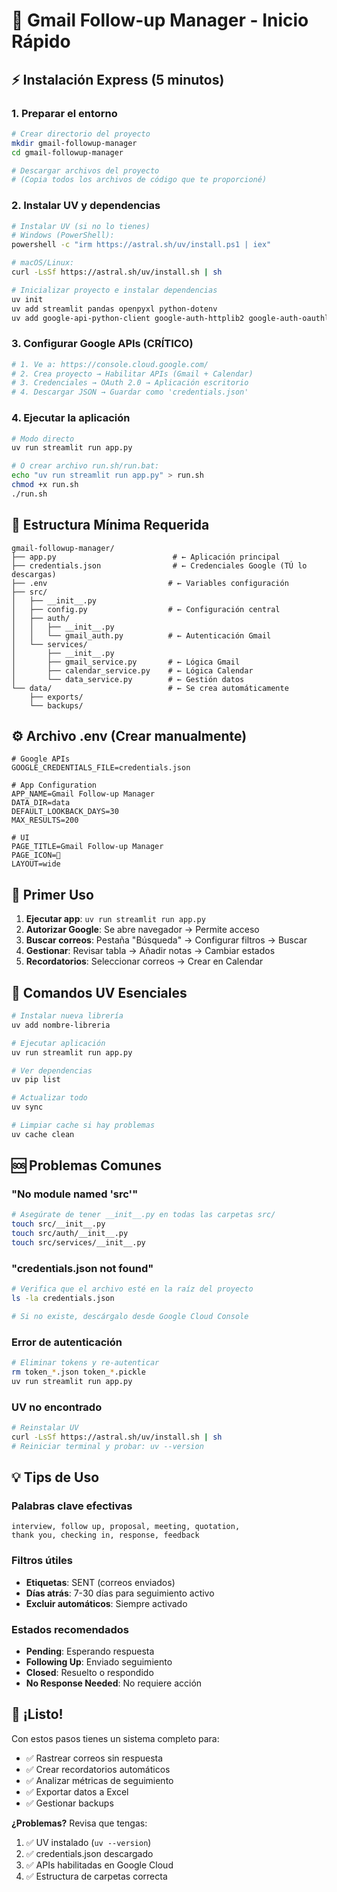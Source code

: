 # 🚀 Gmail Follow-up Manager - Inicio Rápido

## ⚡ Instalación Express (5 minutos)

### 1. Preparar el entorno
```bash
# Crear directorio del proyecto
mkdir gmail-followup-manager
cd gmail-followup-manager

# Descargar archivos del proyecto
# (Copia todos los archivos de código que te proporcioné)
```

### 2. Instalar UV y dependencias
```bash
# Instalar UV (si no lo tienes)
# Windows (PowerShell):
powershell -c "irm https://astral.sh/uv/install.ps1 | iex"

# macOS/Linux:
curl -LsSf https://astral.sh/uv/install.sh | sh

# Inicializar proyecto e instalar dependencias
uv init
uv add streamlit pandas openpyxl python-dotenv
uv add google-api-python-client google-auth-httplib2 google-auth-oauthlib plotly
```

### 3. Configurar Google APIs (CRÍTICO)
```bash
# 1. Ve a: https://console.cloud.google.com/
# 2. Crea proyecto → Habilitar APIs (Gmail + Calendar)
# 3. Credenciales → OAuth 2.0 → Aplicación escritorio
# 4. Descargar JSON → Guardar como 'credentials.json'
```

### 4. Ejecutar la aplicación
```bash
# Modo directo
uv run streamlit run app.py

# O crear archivo run.sh/run.bat:
echo "uv run streamlit run app.py" > run.sh
chmod +x run.sh
./run.sh
```

## 📂 Estructura Mínima Requerida

```
gmail-followup-manager/
├── app.py                          # ← Aplicación principal
├── credentials.json                # ← Credenciales Google (TÚ lo descargas)
├── .env                           # ← Variables configuración
├── src/
│   ├── __init__.py
│   ├── config.py                  # ← Configuración central
│   ├── auth/
│   │   ├── __init__.py
│   │   └── gmail_auth.py          # ← Autenticación Gmail
│   └── services/
│       ├── __init__.py
│       ├── gmail_service.py       # ← Lógica Gmail
│       ├── calendar_service.py    # ← Lógica Calendar
│       └── data_service.py        # ← Gestión datos
└── data/                          # ← Se crea automáticamente
    ├── exports/
    └── backups/
```

## ⚙️ Archivo .env (Crear manualmente)

```env
# Google APIs
GOOGLE_CREDENTIALS_FILE=credentials.json

# App Configuration  
APP_NAME=Gmail Follow-up Manager
DATA_DIR=data
DEFAULT_LOOKBACK_DAYS=30
MAX_RESULTS=200

# UI
PAGE_TITLE=Gmail Follow-up Manager
PAGE_ICON=📧
LAYOUT=wide
```

## 🎯 Primer Uso

1. **Ejecutar app**: `uv run streamlit run app.py`
2. **Autorizar Google**: Se abre navegador → Permite acceso
3. **Buscar correos**: Pestaña "Búsqueda" → Configurar filtros → Buscar
4. **Gestionar**: Revisar tabla → Añadir notas → Cambiar estados
5. **Recordatorios**: Seleccionar correos → Crear en Calendar

## 🔧 Comandos UV Esenciales

```bash
# Instalar nueva librería
uv add nombre-libreria

# Ejecutar aplicación
uv run streamlit run app.py

# Ver dependencias
uv pip list

# Actualizar todo
uv sync

# Limpiar cache si hay problemas
uv cache clean
```

## 🆘 Problemas Comunes

### "No module named 'src'"
```bash
# Asegúrate de tener __init__.py en todas las carpetas src/
touch src/__init__.py
touch src/auth/__init__.py
touch src/services/__init__.py
```

### "credentials.json not found"
```bash
# Verifica que el archivo esté en la raíz del proyecto
ls -la credentials.json

# Si no existe, descárgalo desde Google Cloud Console
```

### Error de autenticación
```bash
# Eliminar tokens y re-autenticar
rm token_*.json token_*.pickle
uv run streamlit run app.py
```

### UV no encontrado
```bash
# Reinstalar UV
curl -LsSf https://astral.sh/uv/install.sh | sh
# Reiniciar terminal y probar: uv --version
```

## 💡 Tips de Uso

### Palabras clave efectivas
```
interview, follow up, proposal, meeting, quotation, 
thank you, checking in, response, feedback
```

### Filtros útiles
- **Etiquetas**: SENT (correos enviados)
- **Días atrás**: 7-30 días para seguimiento activo
- **Excluir automáticos**: Siempre activado

### Estados recomendados
- **Pending**: Esperando respuesta
- **Following Up**: Enviado seguimiento
- **Closed**: Resuelto o respondido
- **No Response Needed**: No requiere acción

## 🎉 ¡Listo!

Con estos pasos tienes un sistema completo para:
- ✅ Rastrear correos sin respuesta
- ✅ Crear recordatorios automáticos
- ✅ Analizar métricas de seguimiento
- ✅ Exportar datos a Excel
- ✅ Gestionar backups

**¿Problemas?** Revisa que tengas:
1. ✅ UV instalado (`uv --version`)
2. ✅ credentials.json descargado
3. ✅ APIs habilitadas en Google Cloud
4. ✅ Estructura de carpetas correcta